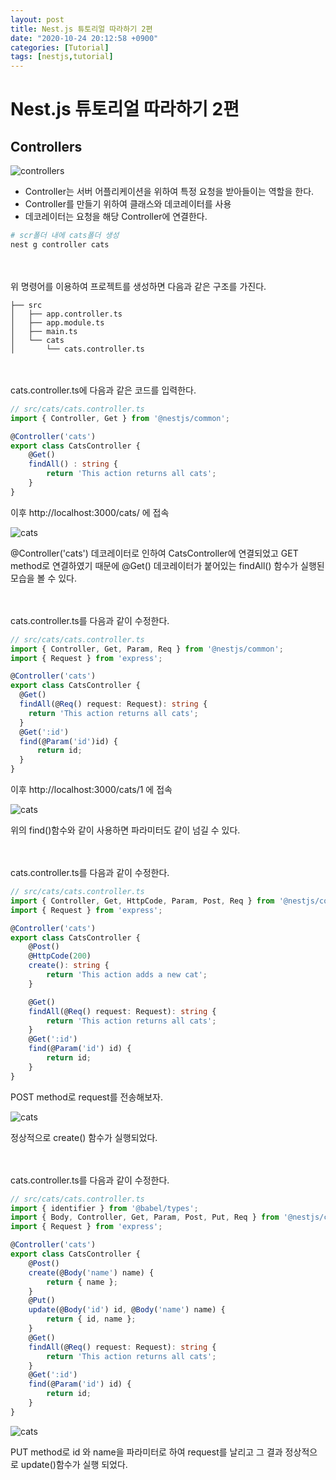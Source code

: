 ```yaml
---
layout: post
title: Nest.js 튜토리얼 따라하기 2편
date: "2020-10-24 20:12:58 +0900"
categories: [Tutorial]
tags: [nestjs,tutorial]
---
```


# Nest.js 튜토리얼 따라하기 2편

## Controllers

![controllers](https://i.imgur.com/KGC7Dm3.png)

* Controller는 서버 어플리케이션을 위하여 특정 요청을 받아들이는 역할을 한다.
* Controller를 만들기 위하여 클래스와 데코레이터를 사용
* 데코레이터는 요청을 해당 Controller에 연결한다.

```bash
# scr폴더 내에 cats폴더 생성
nest g controller cats
```
<br/>
<br/>
위 명령어를 이용하여 프로젝트를 생성하면 다음과 같은 구조를 가진다.

```text
├── src
│   ├── app.controller.ts
│   ├── app.module.ts
│   ├── main.ts
│   └── cats
│       └── cats.controller.ts
```
<br/>
<br/>
cats.controller.ts에 다음과 같은 코드를 입력한다.

```typescript
// src/cats/cats.controller.ts
import { Controller, Get } from '@nestjs/common';

@Controller('cats')
export class CatsController {
    @Get()
    findAll() : string {
        return 'This action returns all cats';
    }
}
```

이후 http://localhost:3000/cats/ 에 접속

![cats](https://i.imgur.com/IlmRTyj.png)

@Controller('cats') 데코레이터로 인하여 CatsController에 연결되었고 GET method로 연결하였기 때문에 @Get() 데코레이터가 붙어있는 findAll() 함수가 실행된 모습을 볼 수 있다.

<br/>
<br/>
cats.controller.ts를 다음과 같이 수정한다.

```typescript
// src/cats/cats.controller.ts
import { Controller, Get, Param, Req } from '@nestjs/common';
import { Request } from 'express';

@Controller('cats')
export class CatsController {
  @Get()
  findAll(@Req() request: Request): string {
    return 'This action returns all cats';
  }
  @Get(':id')
  find(@Param('id')id) {
      return id;
  }
}
```

이후 http://localhost:3000/cats/1 에 접속

![cats](https://i.imgur.com/uzuJhWf.png)

위의 find()함수와 같이 사용하면 파라미터도 같이 넘길 수 있다.

<br/>
<br/>
cats.controller.ts를 다음과 같이 수정한다.

```typescript
// src/cats/cats.controller.ts
import { Controller, Get, HttpCode, Param, Post, Req } from '@nestjs/common';
import { Request } from 'express';

@Controller('cats')
export class CatsController {
    @Post()
    @HttpCode(200)
    create(): string {
        return 'This action adds a new cat';
    }

    @Get()
    findAll(@Req() request: Request): string {
        return 'This action returns all cats';
    }
    @Get(':id')
    find(@Param('id') id) {
        return id;
    }
}
```

POST method로 request를 전송해보자.

![cats](https://i.imgur.com/k0jOqyg.png)

정상적으로 create() 함수가 실행되었다.

<br/>
<br/>
cats.controller.ts를 다음과 같이 수정한다.

```typescript
// src/cats/cats.controller.ts
import { identifier } from '@babel/types';
import { Body, Controller, Get, Param, Post, Put, Req } from '@nestjs/common';
import { Request } from 'express';

@Controller('cats')
export class CatsController {
    @Post()
    create(@Body('name') name) {
        return { name };
    }
    @Put()
    update(@Body('id') id, @Body('name') name) {
        return { id, name };
    }
    @Get()
    findAll(@Req() request: Request): string {
        return 'This action returns all cats';
    }
    @Get(':id')
    find(@Param('id') id) {
        return id;
    }   
}
```

![cats](https://i.imgur.com/1OIhpU8.png)

PUT method로 id 와 name을 파라미터로 하여 request를 날리고 그 결과 정상적으로 update()함수가 실행 되었다.
